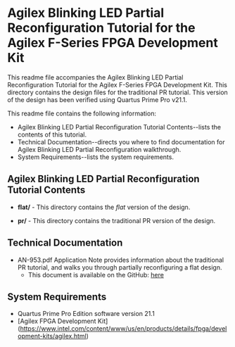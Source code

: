 # Agilex Blinking LED Partial Reconfiguration Tutorial for the Agilex F-Series FPGA Development Kit

This readme file accompanies the Agilex Blinking LED Partial Reconfiguration Tutorial for the Agilex F-Series FPGA Development Kit. This directory contains the design files for the traditional PR tutorial. This version of the design has been verified using Quartus Prime Pro v21.1.

This readme file contains the following information:

*  Agilex Blinking LED Partial Reconfiguration Tutorial Contents--lists the contents of this tutorial.
*  Technical Documentation--directs you where to find documentation for Agilex Blinking LED Partial Reconfiguration walkthrough.
*  System Requirements--lists the system requirements.

## Agilex Blinking LED Partial Reconfiguration Tutorial Contents

*  **flat/** - This directory contains the *flat* version of the design.

*  **pr/** - This directory contains the traditional PR version of the design.

## Technical Documentation

*  AN-953.pdf Application Note provides information about the traditional PR tutorial, and walks you through partially reconfiguring a flat design.
   *  This document is available on the GitHub: [here](AN-953.pdf)

## System Requirements

*  Quartus Prime Pro Edition software version 21.1
*  [Agilex FPGA Development Kit] (https://www.intel.com/content/www/us/en/products/details/fpga/development-kits/agilex.html)

